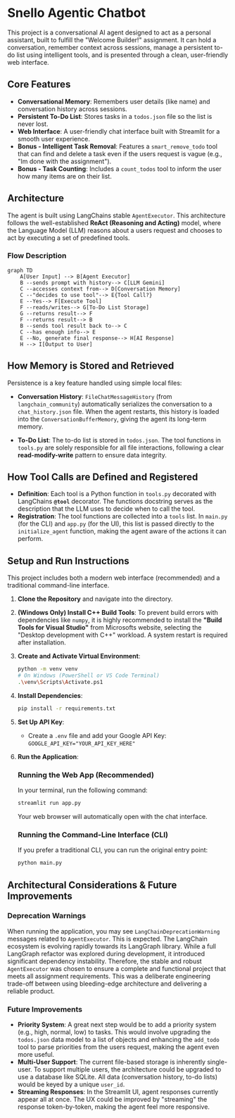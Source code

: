 # Snello Agentic Chatbot

This project is a conversational AI agent designed to act as a personal assistant, built to fulfill the "Welcome Builder!" assignment. It can hold a conversation, remember context across sessions, manage a persistent to-do list using intelligent tools, and is presented through a clean, user-friendly web interface.

## Core Features

*   **Conversational Memory**: Remembers user details (like name) and conversation history across sessions.
*   **Persistent To-Do List**: Stores tasks in a `todos.json` file so the list is never lost.
*   **Web Interface**: A user-friendly chat interface built with Streamlit for a smooth user experience.
*   **Bonus - Intelligent Task Removal**: Features a `smart_remove_todo` tool that can find and delete a task even if the users request is vague (e.g., "Im done with the assignment").
*   **Bonus - Task Counting**: Includes a `count_todos` tool to inform the user how many items are on their list.

## Architecture

The agent is built using LangChains stable `AgentExecutor`. This architecture follows the well-established **ReAct (Reasoning and Acting)** model, where the Language Model (LLM) reasons about a users request and chooses to act by executing a set of predefined tools.

### Flow Description

```mermaid
graph TD
    A[User Input] --> B[Agent Executor]
    B --sends prompt with history--> C[LLM Gemini]
    C --accesses context from--> D[Conversation Memory]
    C --"decides to use tool"--> E{Tool Call?}
    E --Yes--> F[Execute Tool]
    F --reads/writes--> G[To-Do List Storage]
    G --returns result--> F
    F --returns result--> B
    B --sends tool result back to--> C
    C --has enough info--> E
    E --No, generate final response--> H[AI Response]
    H --> I[Output to User]
```

## How Memory is Stored and Retrieved

Persistence is a key feature handled using simple local files:

*   **Conversation History**: `FileChatMessageHistory` (from `langchain_community`) automatically serializes the conversation to a `chat_history.json` file. When the agent restarts, this history is loaded into the `ConversationBufferMemory`, giving the agent its long-term memory.

*   **To-Do List**: The to-do list is stored in `todos.json`. The tool functions in `tools.py` are solely responsible for all file interactions, following a clear **read-modify-write** pattern to ensure data integrity.

## How Tool Calls are Defined and Registered

*   **Definition**: Each tool is a Python function in `tools.py` decorated with LangChains **`@tool`** decorator. The functions docstring serves as the description that the LLM uses to decide when to call the tool.
*   **Registration**: The tool functions are collected into a `tools` list. In `main.py` (for the CLI) and `app.py` (for the UI), this list is passed directly to the `initialize_agent` function, making the agent aware of the actions it can perform.

## Setup and Run Instructions

This project includes both a modern web interface (recommended) and a traditional command-line interface.

1.  **Clone the Repository** and navigate into the directory.
2.  **(Windows Only) Install C++ Build Tools**: To prevent build errors with dependencies like `numpy`, it is highly recommended to install the **"Build Tools for Visual Studio"** from Microsofts website, selecting the "Desktop development with C++" workload. A system restart is required after installation.
3.  **Create and Activate Virtual Environment**:
    ```bash
    python -m venv venv
    # On Windows (PowerShell or VS Code Terminal)
    .\venv\Scripts\Activate.ps1
    ```
4.  **Install Dependencies**:
    ```bash
    pip install -r requirements.txt
    ```
5.  **Set Up API Key**:
    *   Create a `.env` file and add your Google API Key: `GOOGLE_API_KEY="YOUR_API_KEY_HERE"`
6.  **Run the Application**:

    ### Running the Web App (Recommended)
    
    In your terminal, run the following command:
    ```bash
    streamlit run app.py
    ```
    Your web browser will automatically open with the chat interface.

    ### Running the Command-Line Interface (CLI)
    
    If you prefer a traditional CLI, you can run the original entry point:
    ```bash
    python main.py
    ```

## Architectural Considerations & Future Improvements

### Deprecation Warnings
When running the application, you may see `LangChainDeprecationWarning` messages related to `AgentExecutor`. This is expected. The LangChain ecosystem is evolving rapidly towards its LangGraph library. While a full LangGraph refactor was explored during development, it introduced significant dependency instability. Therefore, the stable and robust `AgentExecutor` was chosen to ensure a complete and functional project that meets all assignment requirements. This was a deliberate engineering trade-off between using bleeding-edge architecture and delivering a reliable product.

### Future Improvements

*   **Priority System**: A great next step would be to add a priority system (e.g., high, normal, low) to tasks. This would involve upgrading the `todos.json` data model to a list of objects and enhancing the `add_todo` tool to parse priorities from the users request, making the agent even more useful.
*   **Multi-User Support**: The current file-based storage is inherently single-user. To support multiple users, the architecture could be upgraded to use a database like SQLite. All data (conversation history, to-do lists) would be keyed by a unique `user_id`.
*   **Streaming Responses**: In the Streamlit UI, agent responses currently appear all at once. The UX could be improved by "streaming" the response token-by-token, making the agent feel more responsive.
